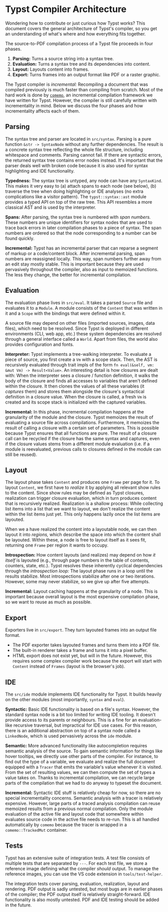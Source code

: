 # Typst Compiler Architecture
Wondering how to contribute or just curious how Typst works? This document
covers the general architecture of Typst's compiler, so you get an understanding
of what's where and how everything fits together.

The source-to-PDF compilation process of a Typst file proceeds in four phases.

1. **Parsing:** Turns a source string into a syntax tree.
2. **Evaluation:** Turns a syntax tree and its dependencies into content.
4. **Layout:** Layouts content into frames.
5. **Export:** Turns frames into an output format like PDF or a raster graphic.

The Typst compiler is _incremental:_ Recompiling a document that was compiled
previously is much faster than compiling from scratch. Most of the hard work is
done by [`comemo`], an incremental compilation framework we have written for
Typst. However, the compiler is still carefully written with incrementality in
mind. Below we discuss the four phases and how incrementality affects each of
them.


## Parsing
The syntax tree and parser are located in `src/syntax`. Parsing is a pure
function `&str -> SyntaxNode` without any further dependencies. The result is a
concrete syntax tree reflecting the whole file structure, including whitespace
and comments. Parsing cannot fail. If there are syntactic errors, the returned
syntax tree contains error nodes instead. It's important that the parser deals
well with broken code because it is also used for syntax highlighting and IDE
functionality.

**Typedness:**
The syntax tree is untyped, any node can have any `SyntaxKind`. This makes it
very easy to (a) attach spans to each node (see below), (b) traverse the tree
when doing highlighting or IDE analyses (no extra complications like a visitor
pattern). The `typst::syntax::ast` module provides a typed API on top of
the raw tree. This API resembles a more classical AST and is used by the
interpreter.

**Spans:**
After parsing, the syntax tree is numbered with _span numbers._ These numbers
are unique identifiers for syntax nodes that are used to trace back errors in
later compilation phases to a piece of syntax. The span numbers are ordered so
that the node corresponding to a number can be found quickly.

**Incremental:**
Typst has an incremental parser that can reparse a segment of markup or a
code/content block. After incremental parsing, span numbers are reassigned
locally. This way, span numbers further away from an edit stay mostly stable.
This is important because they are used pervasively throughout the compiler,
also as input to memoized functions. The less they change, the better for
incremental compilation.


## Evaluation
The evaluation phase lives in `src/eval`. It takes a parsed `Source` file and
evaluates it to a `Module`. A module consists of the `Content` that was written
in it and a `Scope` with the bindings that were defined within it.

A source file may depend on other files (imported sources, images, data files),
which need to be resolved. Since Typst is deployed in different environments
(CLI, web app, etc.) these system dependencies are resolved through a general
interface called a `World`. Apart from files, the world also provides
configuration and fonts.

**Interpreter:**
Typst implements a tree-walking interpreter. To evaluate a piece of source, you
first create a `Vm` with a scope stack. Then, the AST is recursively evaluated
through trait impls of the form `fn eval(&self, vm: &mut Vm) -> Result<Value>`.
An interesting detail is how closures are dealt with: When the interpreter sees
a closure / function definition, it walks the body of the closure and finds all
accesses to variables that aren't defined within the closure. It then clones the
values of all these variables (it _captures_ them) and stores them alongside the
closure's syntactical definition in a closure value. When the closure is called,
a fresh `Vm` is created and its scope stack is initialized with the captured
variables.

**Incremental:**
In this phase, incremental compilation happens at the granularity of the module
and the closure. Typst memoizes the result of evaluating a source file across
compilations. Furthermore, it memoizes the result of calling a closure with a
certain set of parameters. This is possible because Typst ensures that all
functions are pure. The result of a closure call can be recycled if the closure
has the same syntax and captures, even if the closure values stems from a
different module evaluation (i.e. if a module is reevaluated, previous calls to
closures defined in the module can still be reused).


## Layout
The layout phase takes `Content` and produces one `Frame` per page for it. To
layout `Content`, we first have to _realize_ it by applying all relevant show
rules to the content. Since show rules may be defined as Typst closures,
realization can trigger closure evaluation, which in turn produces content that
is recursively realized. Realization is a shallow process: While collecting list
items into a list that we want to layout, we don't realize the content within
the list items just yet. This only happens lazily once the list items are
layouted.

When we a have realized the content into a layoutable
node, we can then layout it into _regions,_ which describe the space into which
the content shall be layouted. Within these, a node is free to layout itself
as it sees fit, returning one `Frame` per region it wants to occupy.

**Introspection:**
How content layouts (and realizes) may depend on how _it itself_ is layouted
(e.g., through page numbers in the table of contents, counters, state, etc.).
Typst resolves these inherently cyclical dependencies through the _introspection
loop:_ The layout phase runs in a loop until the results stabilize. Most
introspections stabilize after one or two iterations. However, some may never
stabilize, so we give up after five attempts.

**Incremental:**
Layout caching happens at the granularity of a node. This is important because
overall layout is the most expensive compilation phase, so we want to reuse as
much as possible.


## Export
Exporters live in `src/export`. They turn layouted frames into an output file
format.

- The PDF exporter takes layouted frames and turns them into a PDF file.
- The built-in renderer takes a frame and turns it into a pixel buffer.
- HTML export does not exist yet, but will in the future. However, this requires
  some complex compiler work because the export will start with `Content`
  instead of `Frames` (layout is the browser's job).


## IDE
The `src/ide` module implements IDE functionality for Typst. It builds heavily
on the other modules (most importantly, `syntax` and `eval`).

**Syntactic:**
Basic IDE functionality is based on a file's syntax. However, the standard
syntax node is a bit too limited for writing IDE tooling. It doesn't provide
access to its parents or neighbours. This is a fine for an evaluation-like
recursive traversal, but impractical for IDE use cases. For this reason, there
is an additional abstraction on top of a syntax node called a `LinkedNode`,
which is used pervasively across the `ide` module.

**Semantic:**
More advanced functionality like autocompletion requires semantic analysis of
the source. To gain semantic information for things like hover tooltips, we
directly use other parts of the compiler. For instance, to find out the type of
a variable, we evaluate and realize the full document equipped with a `Tracer`
that emits the variable's value whenever it is visited. From the set of
resulting values, we can then compute the set of types a value takes on. Thanks
to incremental compilation, we can recycle large parts of the compilation that
we had to do anyway to typeset the document.

**Incremental:**
Syntactic IDE stuff is relatively cheap for now, so there are no special
incrementality concerns. Semantic analysis with a tracer is relatively
expensive. However, large parts of a traced analysis compilation can reuse
memoized results from a previous normal compilation. Only the module evaluation
of the active file and layout code that somewhere within evaluates source code
in the active file needs to re-run. This is all handled automatically by
`comemo` because the tracer is wrapped in a `comemo::TrackedMut` container.


## Tests
Typst has an extensive suite of integration tests. A test file consists of
multiple tests that are separated by `---`. For each test file, we store a
reference image defining what the compiler _should_ output. To manage the
reference images, you can use the VS code extension in `tools/test-helper`.

The integration tests cover parsing, evaluation, realization, layout and
rendering. PDF output is sadly untested, but most bugs are in earlier phases of
the compiler; the PDF output itself is relatively straight-forward. IDE
functionality is also mostly untested. PDF and IDE testing should be added in
the future.

[`comemo`]: https://github.com/typst/comemo/
